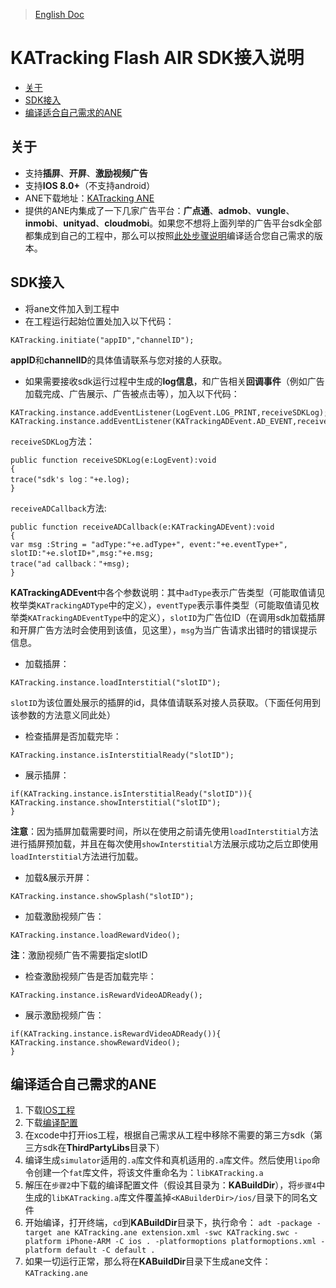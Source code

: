 >[English Doc](https://github.com/KATracking/KATrackingAd/blob/master/KATrackingAd_AdobeAir/README.md)
# KATracking Flash AIR SDK接入说明

* [关于](#start)
* [SDK接入](#step1)
* [编译适合自己需求的ANE](#step2)

## <a name="start">关于</a>

* 支持**插屏**、**开屏**、**激励视频广告**
* 支持**IOS 8.0+**（不支持android）
* ANE下载地址：[KATracking ANE](https://github.com/KATracking/KATrackingAd/blob/master/KATrackingAd_AdobeAir/KATracking.ane)
* 提供的ANE内集成了一下几家广告平台：**广点通**、**admob**、**vungle**、**inmobi**、**unityad**、**cloudmobi**。如果您不想将上面列举的广告平台sdk全部都集成到自己的工程中，那么可以按照[此处步骤说明](#step2)编译适合您自己需求的版本。


## <a name="step1">SDK接入</a>

* 将ane文件加入到工程中
* 在工程运行起始位置处加入以下代码：  
```
KATracking.initiate("appID","channelID");
```
**appID**和**channelID**的具体值请联系与您对接的人获取。
* 如果需要接收sdk运行过程中生成的**log信息**，和广告相关**回调事件**（例如广告加载完成、广告展示、广告被点击等），加入以下代码：
```
KATracking.instance.addEventListener(LogEvent.LOG_PRINT,receiveSDKLog);
KATracking.instance.addEventListener(KATrackingADEvent.AD_EVENT,receiveADCallback);
```
`receiveSDKLog`方法：
```
public function receiveSDKLog(e:LogEvent):void
{
trace("sdk's log："+e.log);
}
```
`receiveADCallback`方法:
```
public function receiveADCallback(e:KATrackingADEvent):void
{
var msg :String = "adType:"+e.adType+", event:"+e.eventType+", slotID:"+e.slotID+",msg:"+e.msg;
trace("ad callback："+msg);
}
```
**KATrackingADEvent**中各个参数说明：其中`adType`表示广告类型（可能取值请见枚举类`KATrackingADType`中的定义），`eventType`表示事件类型（可能取值请见枚举类`KATrackingADEventType`中的定义），`slotID`为广告位ID（在调用sdk加载插屏和开屏广告方法时会使用到该值，见这里），`msg`为当广告请求出错时的错误提示信息。

* 加载插屏：
```
KATracking.instance.loadInterstitial("slotID");
```
`slotID`为该位置处展示的插屏的id，具体值请联系对接人员获取。（下面任何用到该参数的方法意义同此处）
* 检查插屏是否加载完毕：
```
KATracking.instance.isInterstitialReady("slotID");
```
* 展示插屏：
```
if(KATracking.instance.isInterstitialReady("slotID")){
KATracking.instance.showInterstitial("slotID"); 
}
```
**注意**：因为插屏加载需要时间，所以在使用之前请先使用`loadInterstitial`方法进行插屏预加载，并且在每次使用`showInterstitial`方法展示成功之后立即使用`loadInterstitial`方法进行加载。

* 加载&展示开屏：
```
KATracking.instance.showSplash("slotID");
```
* 加载激励视频广告：
```
KATracking.instance.loadRewardVideo();
```
**注**：激励视频广告不需要指定slotID
* 检查激励视频广告是否加载完毕：
```
KATracking.instance.isRewardVideoADReady();
```
* 展示激励视频广告：
```
if(KATracking.instance.isRewardVideoADReady()){
KATracking.instance.showRewardVideo();
}
```

## <a name="step2">编译适合自己需求的ANE</a>

1. 下载[IOS工程](https://github.com/KATracking/KATrackingAd/tree/master/KATrackingAd_AdobeAir/KATrackingAdobeLib)
2. 下载[编译配置](https://github.com/KATracking/KATrackingAd/tree/master/KATrackingAd_AdobeAir/build)
3. 在xcode中打开ios工程，根据自己需求从工程中移除不需要的第三方sdk（第三方sdk在**ThirdPartyLibs**目录下）
4. 编译生成`simulator`适用的`.a`库文件和真机适用的`.a`库文件。然后使用`lipo`命令创建一个`fat`库文件，将该文件重命名为：`libKATracking.a`
5. 解压在`步骤2`中下载的编译配置文件（假设其目录为：**KABuildDir**），将`步骤4`中生成的`libKATracking.a`库文件覆盖掉`<KABuilderDir>/ios/`目录下的同名文件
6. 开始编译，打开终端，`cd`到**KABuildDir**目录下，执行命令：
`adt -package -target ane KATracking.ane extension.xml -swc KATracking.swc -platform iPhone-ARM -C ios . -platformoptions platformoptions.xml -platform default -C default . `
7. 如果一切运行正常，那么将在**KABuildDir**目录下生成ane文件：`KATracking.ane`

